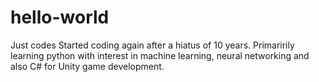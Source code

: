 # hello-world
Just codes
Started coding again after a hiatus of 10 years. Primaririly learning python with interest in machine learning, neural networking and also C# for Unity game development.
